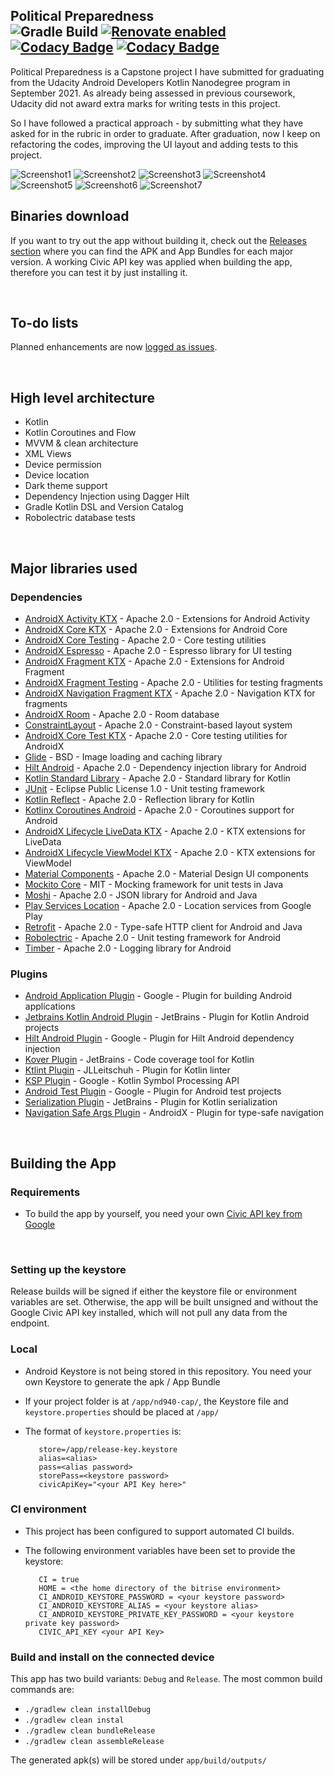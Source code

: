 ## Political Preparedness<br />![Gradle Build](https://github.com/ryanw-mobile/nd940-cap-advanced-android-programming-project/actions/workflows/main_build.yml/badge.svg) [![Renovate enabled](https://img.shields.io/badge/renovate-enabled-brightgreen.svg)](https://renovatebot.com/) [![Codacy Badge](https://app.codacy.com/project/badge/Grade/24016f4f5fb146dea9e61d929ec13df6)](https://app.codacy.com/gh/ryanw-mobile/nd940-cap-advanced-android-programming-project/dashboard?utm_source=gh&utm_medium=referral&utm_content=&utm_campaign=Badge_grade) [![Codacy Badge](https://app.codacy.com/project/badge/Coverage/24016f4f5fb146dea9e61d929ec13df6)](https://app.codacy.com/gh/ryanw-mobile/nd940-cap-advanced-android-programming-project/dashboard?utm_source=gh&utm_medium=referral&utm_content=&utm_campaign=Badge_coverage)

Political Preparedness is a Capstone project I have submitted for graduating from the Udacity
Android Developers Kotlin Nanodegree program in September 2021. As already being assessed in
previous coursework, Udacity did not award extra marks for writing tests in this project.

So I have followed a practical approach - by submitting what they have asked for in the rubric in
order to graduate. After graduation, now I keep on refactoring the codes, improving the UI layout
and adding tests to this project.

![Screenshot1](screenshots/screen0.png) ![Screenshot2](screenshots/screen1.png)
![Screenshot3](screenshots/screen2.png) ![Screenshot4](screenshots/screen3.png)
![Screenshot5](screenshots/screen4.png) ![Screenshot6](screenshots/screen5.png)
![Screenshot7](screenshots/screen6.png)


## Binaries download

If you want to try out the app without building it, check out
the [Releases section](https://github.com/ryanw-mobile/nd940-cap-advanced-android-programming-project/releases) where you can find
the APK and App Bundles for each major version. A working Civic API key was applied when building
the app, therefore you can test it by just installing it.

&nbsp;

## To-do lists

Planned enhancements are
now [logged as issues](https://github.com/ryanw-mobile/nd940-cap-advanced-android-programming-project/issues?q=is%3Aopen+is%3Aissue+label%3Arefactor%2Cfeature%2Cfix%2Ctest).

&nbsp;

## High level architecture

* Kotlin
* Kotlin Coroutines and Flow
* MVVM & clean architecture
* XML Views
* Device permission
* Device location
* Dark theme support
* Dependency Injection using Dagger Hilt
* Gradle Kotlin DSL and Version Catalog
* Robolectric database tests

&nbsp;

## Major libraries used

### Dependencies

* [AndroidX Activity KTX](https://developer.android.com/jetpack/androidx/releases/activity) - Apache 2.0 - Extensions for Android Activity
* [AndroidX Core KTX](https://developer.android.com/jetpack/androidx/releases/core) - Apache 2.0 - Extensions for Android Core
* [AndroidX Core Testing](https://developer.android.com/jetpack/androidx/releases/arch-core) - Apache 2.0 - Core testing utilities
* [AndroidX Espresso](https://developer.android.com/training/testing/espresso) - Apache 2.0 - Espresso library for UI testing
* [AndroidX Fragment KTX](https://developer.android.com/jetpack/androidx/releases/fragment) - Apache 2.0 - Extensions for Android Fragment
* [AndroidX Fragment Testing](https://developer.android.com/jetpack/androidx/releases/fragment) - Apache 2.0 - Utilities for testing fragments
* [AndroidX Navigation Fragment KTX](https://developer.android.com/jetpack/androidx/releases/navigation) - Apache 2.0 - Navigation KTX for fragments
* [AndroidX Room](https://developer.android.com/jetpack/androidx/releases/room) - Apache 2.0 - Room database
* [ConstraintLayout](https://developer.android.com/jetpack/androidx/releases/constraintlayout) - Apache 2.0 - Constraint-based layout system
* [AndroidX Core Test KTX](https://developer.android.com/jetpack/androidx/releases/test) - Apache 2.0 - Core testing utilities for AndroidX
* [Glide](https://github.com/bumptech/glide) - BSD - Image loading and caching library
* [Hilt Android](https://dagger.dev/hilt) - Apache 2.0 - Dependency injection library for Android
* [Kotlin Standard Library](https://kotlinlang.org/api/latest/jvm/stdlib/) - Apache 2.0 - Standard library for Kotlin
* [JUnit](https://junit.org/junit4/) - Eclipse Public License 1.0 - Unit testing framework
* [Kotlin Reflect](https://kotlinlang.org/docs/reflection.html) - Apache 2.0 - Reflection library for Kotlin
* [Kotlinx Coroutines Android](https://github.com/Kotlin/kotlinx.coroutines) - Apache 2.0 - Coroutines support for Android
* [AndroidX Lifecycle LiveData KTX](https://developer.android.com/jetpack/androidx/releases/lifecycle) - Apache 2.0 - KTX extensions for LiveData
* [AndroidX Lifecycle ViewModel KTX](https://developer.android.com/jetpack/androidx/releases/lifecycle) - Apache 2.0 - KTX extensions for ViewModel
* [Material Components](https://material.io/develop/android) - Apache 2.0 - Material Design UI components
* [Mockito Core](https://site.mockito.org/) - MIT - Mocking framework for unit tests in Java
* [Moshi](https://github.com/square/moshi) - Apache 2.0 - JSON library for Android and Java
* [Play Services Location](https://developers.google.com/android/guides/overview) - Apache 2.0 - Location services from Google Play
* [Retrofit](https://square.github.io/retrofit/) - Apache 2.0 - Type-safe HTTP client for Android and Java
* [Robolectric](http://robolectric.org/) - Apache 2.0 - Unit testing framework for Android
* [Timber](https://github.com/JakeWharton/timber) - Apache 2.0 - Logging library for Android

### Plugins

* [Android Application Plugin](https://developer.android.com/studio/build/gradle-plugin-3-0-0-migration) - Google - Plugin for building Android applications
* [Jetbrains Kotlin Android Plugin](https://kotlinlang.org/docs/android.html) - JetBrains - Plugin for Kotlin Android projects
* [Hilt Android Plugin](https://dagger.dev/hilt) - Google - Plugin for Hilt Android dependency injection
* [Kover Plugin](https://github.com/Kotlin/kotlinx-kover) - JetBrains - Code coverage tool for Kotlin
* [Ktlint Plugin](https://github.com/JLLeitschuh/ktlint-gradle) - JLLeitschuh - Plugin for Kotlin linter
* [KSP Plugin](https://github.com/google/ksp) - Google - Kotlin Symbol Processing API
* [Android Test Plugin](https://developer.android.com/studio/build/gradle-plugin-3-0-0-migration) - Google - Plugin for Android test projects
* [Serialization Plugin](https://github.com/Kotlin/kotlinx.serialization) - JetBrains - Plugin for Kotlin serialization
* [Navigation Safe Args Plugin](https://developer.android.com/guide/navigation/navigation-pass-data#Safe-args) - AndroidX - Plugin for type-safe navigation

&nbsp;

## Building the App
### Requirements

* To build the app by yourself, you need your own [Civic API key from Google](https://console.developers.google.com/)

&nbsp;

### Setting up the keystore

Release builds will be signed if either the keystore file or environment variables are set.
Otherwise, the app will be built unsigned and without the Google Civic API key installed, which will not
pull any data from the endpoint.

### Local

* Android Keystore is not being stored in this repository. You need your own Keystore to generate
  the apk / App Bundle

* If your project folder is at `/app/nd940-cap/`, the Keystore file and `keystore.properties`
  should be placed at `/app/`

* The format of `keystore.properties` is:
  ```
     store=/app/release-key.keystore
     alias=<alias>
     pass=<alias password>
     storePass=<keystore password>
     civicApiKey="<your API Key here>"
  ```

### CI environment

* This project has been configured to support automated CI builds.

* The following environment variables have been set to provide the keystore:
  ```
     CI = true
     HOME = <the home directory of the bitrise environment>
     CI_ANDROID_KEYSTORE_PASSWORD = <your keystore password>
     CI_ANDROID_KEYSTORE_ALIAS = <your keystore alias>
     CI_ANDROID_KEYSTORE_PRIVATE_KEY_PASSWORD = <your keystore private key password>
     CIVIC_API_KEY <your API Key>
  ```

### Build and install on the connected device

This app has two build variants: `Debug` and `Release`. The most common build commands are:

* `./gradlew clean installDebug`
* `./gradlew clean instal`
* `./gradlew clean bundleRelease`
* `./gradlew clean assembleRelease`

The generated apk(s) will be stored under `app/build/outputs/`

&nbsp;
